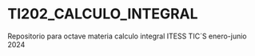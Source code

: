 # TI202_CALCULO_INTEGRAL
Repositorio para octave materia calculo integral ITESS TIC´S enero-junio 2024
